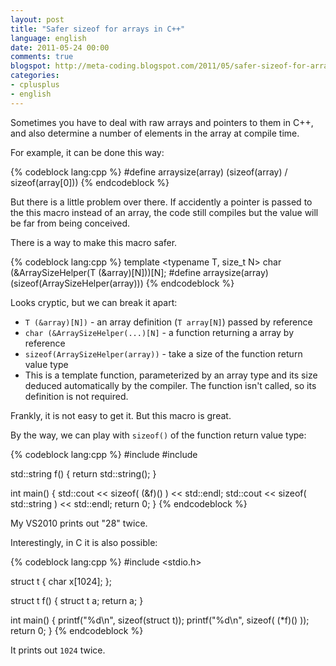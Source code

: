 ```yaml
---
layout: post
title: "Safer sizeof for arrays in C++"
language: english
date: 2011-05-24 00:00
comments: true
blogspot: http://meta-coding.blogspot.com/2011/05/safer-sizeof-for-arrays-in-c.html
categories: 
- cplusplus
- english
---
```

Sometimes you have to deal with raw arrays and pointers to them in C++, and also determine a number of elements in the array at compile time.

For example, it can be done this way:

{% codeblock lang:cpp %}
#define arraysize(array) (sizeof(array) / sizeof(array[0]))
{% endcodeblock %}

But there is a little problem over there. If accidently a pointer is passed to the this macro instead of an array, the code still compiles but the value will be far from being conceived.

There is a way to make this macro safer.

{% codeblock lang:cpp %}
template <typename T, size_t N>
char (&ArraySizeHelper(T (&array)[N]))[N];
#define arraysize(array) (sizeof(ArraySizeHelper(array)))
{% endcodeblock %}

Looks cryptic, but we can break it apart:

* `T (&array)[N])` - an array definition (`T array[N]`) passed by reference
* `char (&ArraySizeHelper(...)[N]` - a function returning a array by reference
* `sizeof(ArraySizeHelper(array))` - take a size of the function return value type
* This is a template function, parameterized by an array type and its size deduced automatically by the compiler. The function isn't called, so its definition is not required.

Frankly, it is not easy to get it. But this macro is great.

By the way, we can play with `sizeof()` of the function return value type:

{% codeblock lang:cpp %}
#include <iostream>
#include <string>

std::string f() {
  return std::string();
}

int main() {
  std::cout << sizeof( (&f)() ) << std::endl;
  std::cout << sizeof( std::string ) << std::endl;
  return 0;
}
{% endcodeblock %}


My VS2010 prints out "28" twice.

Interestingly, in C it is also possible:

{% codeblock lang:cpp %}
#include <stdio.h>

struct t {
  char x[1024];
};

struct t f() {
  struct t a;
  return a;
}

int main() {
  printf("%d\n", sizeof(struct t));
  printf("%d\n", sizeof( (*f)() ));
  return 0;
}
{% endcodeblock %}

It prints out `1024` twice.
